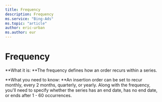 ```yaml
---
title: Frequency
description: Frequency
ms.service: "Bing-Ads"
ms.topic: "article"
author: eric-urban
ms.author: eur
---
```


# Frequency

**What it is: **The frequency defines how an order recurs within a series.

**What you need to know: **An insertion order can be set to recur monthly, every 2 months, quarterly, or yearly. Along with the frequency, you'll need to specify whether the series has an end date, has no end date, or ends after 1 - 60 occurrences.


